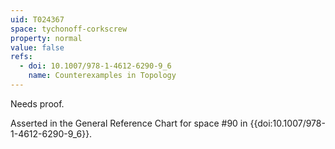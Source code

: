 ```yaml
---
uid: T024367
space: tychonoff-corkscrew
property: normal
value: false
refs:
  - doi: 10.1007/978-1-4612-6290-9_6
    name: Counterexamples in Topology
---
```

Needs proof.

Asserted in the General Reference Chart for space #90 in
{{doi:10.1007/978-1-4612-6290-9_6}}.
